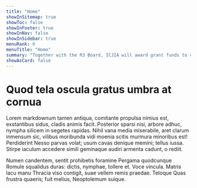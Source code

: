 ```yaml
---
title: "Home"
showInSitemap: true
showToc: false
showInFooter: true
showInNav: false
showInSidebar: true
menuRank: 0
menuTitle: "Home"
summary: "Together with the R3 Board, ICJIA will award grant funds to community organizations that support economic development, provide violence prevention and reentry services, and offer youth development and civil legal aid."
showAsCard: false
---
```


# Quod tela oscula gratus umbra at cornua

Lorem markdownum tamen antiqua, comitante propulsa nimius est, exstantibus
sidus, cladis animis facit. Posterior sparsi nisi, arbore adhuc, nympha
silicem in segetes rapidas. Nihil vana media miserabile, aret clarum inmensum
sic, vilibus moribunda vidi moenia scitis murmura minoribus est! Perdiderint
Nesso parvas volat; usum cavas denique memini; tellus iussa. Stirpe iaculum
accedere simili geminaque audiri armenta cadunt, o
rediit.

Numen candentem, sentit prohibetis foramine Pergama quodcunque Romule squalidus duras: dictis,
nymphae, tollere et. Voce vincula. Matris lacu manu Thracia viso contigit, suae
vellem remis praedae. Teloque Quas frustra quaeris; fuit melius, Neoptolemum
suique.

